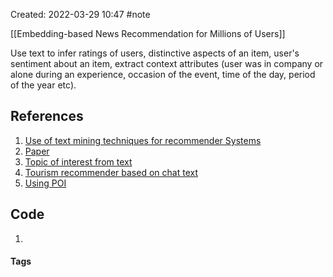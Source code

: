 Created: 2022-03-29 10:47
#note  

[[Embedding-based News Recommendation for Millions of Users]]

Use text to infer ratings of users, distinctive aspects of an item, user's sentiment about an item, extract context attributes (user was in company or alone during an experience, occasion of the event, time of the day, period of the year etc).

## References
1. [Use of text mining techniques for recommender Systems](https://www.scitepress.org/Papers/2020/95765/95765.pdf)
2. [Paper](http://library.usc.edu.ph/ACM/KKD%202017/pdfs/p1933.pdf)
3. [Topic of interest from text](https://www.researchgate.net/publication/304406825_Semantics-Enabled_User_Interest_Detection_from_Twitter/link/577037cf08ae621947487bed/download)
4. [Tourism recommender based on chat text](https://www.researchgate.net/publication/220542819_A_Tourism_Recommender_System_Based_on_Collaboration_and_Text_Analysis)
5. [Using POI](http://ceur-ws.org/Vol-2435/paper8.pdf)

## Code
1. 

#### Tags